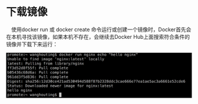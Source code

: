 <h1>下载镜像</h1>

<p>&emsp;使用docker run 或 docker create 命令运行或创建一个镜像时，Docker首先会在本机寻找该镜像，如果本机不存在，会继续去Docker Hub上面搜索符合条件的镜像并下载下来运行：</p>

<img src="./assets/25.png" />


